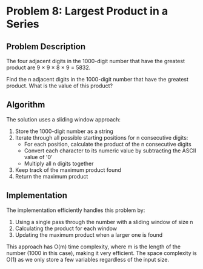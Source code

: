# Problem 8: Largest Product in a Series

## Problem Description
The four adjacent digits in the 1000-digit number that have the greatest product are 9 × 9 × 8 × 9 = 5832.

Find the n adjacent digits in the 1000-digit number that have the greatest product. What is the value of this product?

## Algorithm
The solution uses a sliding window approach:

1. Store the 1000-digit number as a string
2. Iterate through all possible starting positions for n consecutive digits:
   - For each position, calculate the product of the n consecutive digits
   - Convert each character to its numeric value by subtracting the ASCII value of '0'
   - Multiply all n digits together
3. Keep track of the maximum product found
4. Return the maximum product

## Implementation
The implementation efficiently handles this problem by:
1. Using a single pass through the number with a sliding window of size n
2. Calculating the product for each window
3. Updating the maximum product when a larger one is found

This approach has O(m) time complexity, where m is the length of the number (1000 in this case), making it very efficient. The space complexity is O(1) as we only store a few variables regardless of the input size.